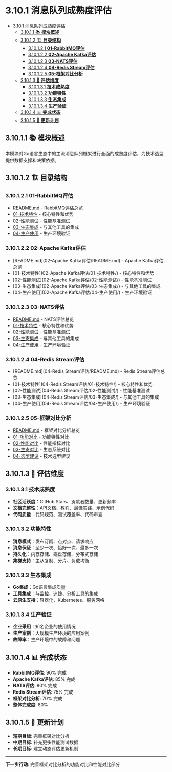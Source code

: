 # 3.10.1 消息队列成熟度评估

<!-- TOC START -->
- [3.10.1 消息队列成熟度评估](#3101-消息队列成熟度评估)
  - [3.10.1.1 📚 **模块概述**](#31011--模块概述)
  - [3.10.1.2 🏗️ **目录结构**](#31012-️-目录结构)
    - [3.10.1.2.1 **01-RabbitMQ评估**](#310121-01-rabbitmq评估)
    - [3.10.1.2.2 **02-Apache Kafka评估**](#310122-02-apache-kafka评估)
    - [3.10.1.2.3 **03-NATS评估**](#310123-03-nats评估)
    - [3.10.1.2.4 **04-Redis Stream评估**](#310124-04-redis-stream评估)
    - [3.10.1.2.5 **05-框架对比分析**](#310125-05-框架对比分析)
  - [3.10.1.3 🎯 **评估维度**](#31013--评估维度)
    - [3.10.1.3.1 **技术成熟度**](#310131-技术成熟度)
    - [3.10.1.3.2 **功能特性**](#310132-功能特性)
    - [3.10.1.3.3 **生态集成**](#310133-生态集成)
    - [3.10.1.3.4 **生产验证**](#310134-生产验证)
  - [3.10.1.4 📊 **完成状态**](#31014--完成状态)
  - [3.10.1.5 🔄 **更新计划**](#31015--更新计划)
<!-- TOC END -->

## 3.10.1.1 📚 **模块概述**

本模块对Go语言生态中的主流消息队列框架进行全面的成熟度评估，为技术选型提供数据支撑和决策依据。

## 3.10.1.2 🏗️ **目录结构**

### 3.10.1.2.1 **01-RabbitMQ评估**

- [README.md](01-RabbitMQ评估/README.md) - RabbitMQ评估总览
- [01-技术特性](01-RabbitMQ评估/01-技术特性/) - 核心特性和优势
- [02-性能测试](01-RabbitMQ评估/02-性能测试/) - 性能基准测试
- [03-生态集成](01-RabbitMQ评估/03-生态集成/) - 与其他工具的集成
- [04-生产使用](01-RabbitMQ评估/04-生产使用/) - 生产环境验证

### 3.10.1.2.2 **02-Apache Kafka评估**

- [README.md](02-Apache Kafka评估/README.md) - Apache Kafka评估总览
- [01-技术特性](02-Apache Kafka评估/01-技术特性/) - 核心特性和优势
- [02-性能测试](02-Apache Kafka评估/02-性能测试/) - 性能基准测试
- [03-生态集成](02-Apache Kafka评估/03-生态集成/) - 与其他工具的集成
- [04-生产使用](02-Apache Kafka评估/04-生产使用/) - 生产环境验证

### 3.10.1.2.3 **03-NATS评估**

- [README.md](03-NATS评估/README.md) - NATS评估总览
- [01-技术特性](03-NATS评估/01-技术特性/) - 核心特性和优势
- [02-性能测试](03-NATS评估/02-性能测试/) - 性能基准测试
- [03-生态集成](03-NATS评估/03-生态集成/) - 与其他工具的集成
- [04-生产使用](03-NATS评估/04-生产使用/) - 生产环境验证

### 3.10.1.2.4 **04-Redis Stream评估**

- [README.md](04-Redis Stream评估/README.md) - Redis Stream评估总览
- [01-技术特性](04-Redis Stream评估/01-技术特性/) - 核心特性和优势
- [02-性能测试](04-Redis Stream评估/02-性能测试/) - 性能基准测试
- [03-生态集成](04-Redis Stream评估/03-生态集成/) - 与其他工具的集成
- [04-生产使用](04-Redis Stream评估/04-生产使用/) - 生产环境验证

### 3.10.1.2.5 **05-框架对比分析**

- [README.md](05-框架对比分析/README.md) - 框架对比分析总览
- [01-功能对比](05-框架对比分析/01-功能对比/) - 功能特性对比
- [02-性能对比](05-框架对比分析/02-性能对比/) - 性能指标对比
- [03-生态对比](05-框架对比分析/03-生态对比/) - 生态系统对比
- [04-选型建议](05-框架对比分析/04-选型建议/) - 技术选型建议

## 3.10.1.3 🎯 **评估维度**

### 3.10.1.3.1 **技术成熟度**

- **社区活跃度**：GitHub Stars、贡献者数量、更新频率
- **文档完整性**：API文档、教程、最佳实践、示例代码
- **代码质量**：代码规范、测试覆盖率、代码审查

### 3.10.1.3.2 **功能特性**

- **消息模式**：发布订阅、点对点、请求响应
- **消息保证**：至少一次、恰好一次、最多一次
- **持久化**：内存存储、磁盘存储、分布式存储
- **集群支持**：主从复制、分片、负载均衡

### 3.10.1.3.3 **生态集成**

- **Go集成**：Go语言集成质量
- **工具集成**：与监控、追踪、分析工具的集成
- **云原生支持**：容器化、Kubernetes、服务网格

### 3.10.1.3.4 **生产验证**

- **企业采用**：知名企业的使用情况
- **生产案例**：大规模生产环境的应用案例
- **故障率**：生产环境中的故障和问题

## 3.10.1.4 📊 **完成状态**

- **RabbitMQ评估**: 90% 完成
- **Apache Kafka评估**: 85% 完成
- **NATS评估**: 80% 完成
- **Redis Stream评估**: 75% 完成
- **框架对比分析**: 70% 完成
- **整体完成度**: 80%

## 3.10.1.5 🔄 **更新计划**

- **短期目标**: 完善框架对比分析
- **中期目标**: 补充更多性能测试数据
- **长期目标**: 建立动态评估更新机制

---

**下一步行动**: 完善框架对比分析的功能对比和性能对比部分

